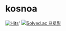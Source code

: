 # kosnoa

[![Hits](https://hits.seeyoufarm.com/api/count/incr/badge.svg?url=https%3A%2F%2Fgithub.com%2Fkosnoa%2Fkosnoa&count_bg=%23D98214&title_bg=%23614027&icon=&icon_color=%23E7E7E7&title=VISIT&edge_flat=false)](https://hits.seeyoufarm.com)'
[![Solved.ac
프로필](http://mazassumnida.wtf/api/v2/generate_badge?boj=kosnoa)](https://solved.ac/profile/kosnoa)
